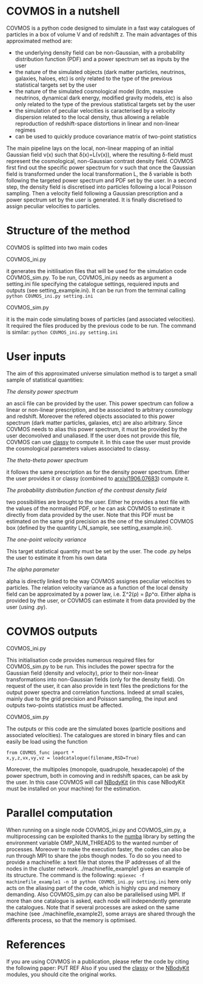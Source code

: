 # COVMOS in a nutshell

COVMOS is a python code designed to simulate in a fast way catalogues of particles in a box of volume V and of redshift z.
The main advantages of this approximated method are:

- the underlying density field can be non-Gaussian, with a probability distribution function (PDF) and a power spectrum set as inputs by the user
- the nature of the simulated objects (dark matter particles, neutrinos, galaxies, haloes, etc) is only related to the type of the previous statistical targets set by the user
- the nature of the simulated cosmological model (lcdm, massive neutrinos, dynamical dark energy, modified gravity models, etc) is also only related to the type of the previous statistical targets set by the user
- the simulation of peculiar velocities is caracterised by a velocity dispersion related to the local density, thus allowing a reliable reproduction of redshift-space distortions in linear and non-linear regimes
- can be used to quickly produce covariance matrix of two-point statistics

The main pipeline lays on the local, non-linear mapping of an initial Gaussian field ν(x) such that δ(x)=L(ν(x)), where the resulting δ-field must represent the cosmological, non-Gaussian contrast density field.
COVMOS first find out the specific power spectrum for ν such that once the Gaussian field is transformed under the local transformation L, the δ variable is both following the targeted power spectrum and PDF set by the user.
In a second step, the density field is discretised into particles following a local Poisson sampling.
Then a velocity field following a Gaussian prescription and a power spectrum set by the user is generated. It is finally discretised to assign peculiar velocities to particles.


# Structure of the method

COVMOS is splitted into two main codes 

COVMOS_ini.py 

it generates the initilisation files that will be used for the simulation code COVMOS_sim.py. To be run, COVMOS_ini.py needs as argument a setting.ini file specifying the catalogue settings, requiered inputs and outputs (see setting_example.ini).
It can be run from the terminal calling `python COVMOS_ini.py setting.ini`

COVMOS_sim.py 

it is the main code simulating boxes of particles (and associated velocities). It required the files produced by the previous code to be run. The command is similar:
`python COVMOS_ini.py setting.ini`
  

# User inputs

The aim of this approximated universe simulation method is to target a small sample of statistical quantities:

*The density power spectrum*

an ascii file can be provided by the user. This power spectrum can follow a linear or non-linear prescription, and be associated to arbitrary cosmology and redshift. Moreover the refered objects associated to this power spectrum (dark matter particles, galaxies, etc) are also arbitrary. Since COVMOS needs to alias this power spectrum, it must be provided by the user deconvolved and unaliased.
If the user does not provide this file, COVMOS can use [classy](https://github.com/lesgourg/class_public) to compute it. In this case the user must provide the cosmological parameters values associated to classy.

*The theta-theta power spectrum*

it follows the same prescription as for the density power spectrum. Either the user provides it or classy (combined to [arxiv/1906.07683](arxiv.org/abs/1906.07683)) compute it.

*The probability distribution function of the contrast density field*

two possibilities are brought to the user. Either he provides a text file with the values of the normalised PDF, or he can ask COVMOS to estimate it directly from data provided by the user. Note that this PDF must be estimated on the same grid precision as the one of the simulated COVMOS box (defined by the quantity L/N_sample, see setting_example.ini).

*The one-point velocity variance*

This target statistical quantity must be set by the user. The code .py helps the user to estimate it from his own data

*The alpha parameter*

alpha is directly linked to the way COVMOS assignes peculiar velocities to particles. The relation velocity variance as a function of the local density field can be approximated by a power law, i.e. Σ^2(ρ) = βρ^α. Either alpha is provided by the user, or COVMOS can estimate it from data provided by the user (using .py).


# COVMOS outputs

COVMOS_ini.py 

This initialisation code provides numerous required files for COVMOS_sim.py to be run. This includes the power spectra for the Gaussian field (density and velocity), prior to their non-linear transformations into non-Gaussian fields (only for the density field).
On request of the user, it can also provide in text files the predictions for the output power spectra and correlation functions. Indeed at small scales, mainly due to the grid precision and Poisson sampling, the input and outputs two-points statistics must be affected.

COVMOS_sim.py

The outputs or this code are the simulated boxes (particle positions and associated velocities). The catalogues are stored in binary files and can easily be load using the function 
```
from COVMOS_func import *
x,y,z,vx,vy,vz = loadcatalogue(filename,RSD=True)
```
Moreover, the multipoles (monopole, quadrupole, hexadecapole) of the power spectrum, both in comoving and in redshift spaces, can be ask by the user. In this case COVMOS will call [NBodyKit](https://nbodykit.readthedocs.io/en/latest/) (in this case NBodyKit must be installed on your machine) for the estimation. 


# Parallel computation

When running on a single node COVMOS_ini.py and COVMOS_sim.py, a multiprocessing can be exploited thanks to the [numba](https://numba.pydata.org/numba-doc/latest/index.html) library by setting the environment variable OMP_NUM_THREADS to the wanted number of processes.
Moreover to make the execution faster, the codes can also be run through MPI to share the jobs though nodes.
To do so you need to provide a machinefile: a text file that stores the IP addresses of all the nodes in the cluster network. ./machinefile_example1 gives an example of its structure.
The command is the following:
`mpiexec -f machinefile_example1 -n 10 python COVMOS_ini.py setting.ini` here only acts on the aliasing part of the code, which is highly cpu and memory demanding.
Also COVMOS_sim.py can also be parallelised using MPI. If more than one catalogue is asked, each node will independently generate the catalogues.
Note that if several processes are asked on the same machine (see ./machinefile_example2), some arrays are shared through the differents process, so that the memory is optimised.

# References

If you are using COVMOS in a publication, please refer the code by citing the following paper:
PUT REF
Also if you used the [classy](https://github.com/lesgourg/class_public) or the [NBodyKit](https://nbodykit.readthedocs.io/en/latest/) modules, you should cite the original works.

